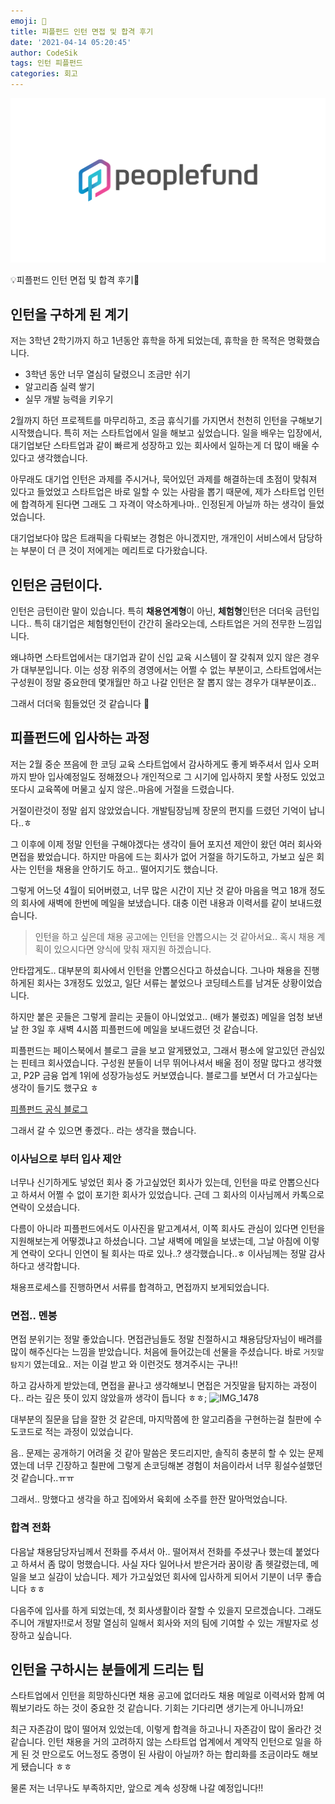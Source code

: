 ```yaml
---
emoji: 🧢
title: 피플펀드 인턴 면접 및 합격 후기
date: '2021-04-14 05:20:45'
author: CodeSik
tags: 인턴 피플펀드
categories: 회고
---
```


![배너](./pf_sns_banner.png)
<p class="callout"> 💡피플펀드 인턴 면접 및 합격 후기</p>

## 인턴을 구하게 된 계기
저는 3학년 2학기까지 하고 1년동안 휴학을 하게 되었는데, 휴학을 한 목적은 명확했습니다.
* 3학년 동안 너무 열심히 달렸으니 조금만 쉬기
* 알고리즘 실력 쌓기
* 실무 개발 능력을 키우기

2월까지 하던 프로젝트를 마무리하고, 조금 휴식기를 가지면서 천천히 인턴을 구해보기 시작했습니다.
특히 저는 스타트업에서 일을 해보고 싶었습니다.
일을 배우는 입장에서, 대기업보단 스타트업과 같이 빠르게 성장하고 있는 회사에서 일하는게 더 많이 배울 수 있다고 생각했습니다.

아무래도 대기업 인턴은 과제를 주시거나, 묵어있던 과제를 해결하는데 초점이 맞춰져 있다고 들었었고
스타트업은 바로 일할 수 있는 사람을 뽑기 때문에, 제가 스타트업 인턴에 합격하게 된다면
그래도 그 자격이 약소하게나마.. 인정된게 아닐까 하는 생각이 들었었습니다.

대기업보다야 많은 트래픽을 다뤄보는 경험은 아니겠지만, 개개인이 서비스에서 담당하는 부분이 더 큰 것이
저에게는 메리트로 다가왔습니다.

## 인턴은 금턴이다.
인턴은 금턴이란 말이 있습니다. 특히 **채용연계형**이 아닌, **체험형**인턴은 더더욱 금턴입니다..
특히 대기업은 체험형인턴이 간간히 올라오는데, 스타트업은 거의 전무한 느낌입니다.

왜냐하면 스타트업에서는 대기업과 같이 신입 교육 시스템이 잘 갖춰져 있지 않은 경우가 대부분입니다.
이는 성장 위주의 경영에서는 어쩔 수 없는 부분이고, 스타트업에서는 구성원이 정말 중요한데
몇개월만 하고 나갈 인턴은 잘 뽑지 않는 경우가 대부분이죠..

그래서 더더욱 힘들었던 것 같습니다 🥲

## 피플펀드에 입사하는 과정

저는 2월 중순 쯔음에 한 코딩 교육 스타트업에서 감사하게도 좋게 봐주셔서 입사 오퍼까지 받아 입사예정일도 정해졌으나
개인적으로 그 시기에 입사하지 못할 사정도 있었고 또다시 교육쪽에 머물고 싶지 않은..마음에 거절을 드렸습니다.  

거절이란것이 정말 쉽지 않았었습니다. 개발팀장님께 장문의 편지를 드렸던 기억이 납니다..ㅎ

그 이후에 이제 정말 인턴을 구해야겠다는 생각이 들어 포지션 제안이 왔던 여러 회사와 면접을 봤었습니다.
하지만 마음에 드는 회사가 없어 거절을 하기도하고, 가보고 싶은 회사는 인턴을 채용을 안하기도 하고.. 떨어지기도 했습니다.

그렇게 어느덧 4월이 되어버렸고, 너무 많은 시간이 지난 것 같아 마음을 먹고 18개 정도의 회사에 새벽에 한번에 메일을 보냈습니다.
대충 이런 내용과 이력서를 같이 보내드렸습니다.
> 인턴을 하고 싶은데 채용 공고에는 인턴을 안뽑으시는 것 같아서요.. 혹시 채용 계획이 있으시다면 양식에 맞춰 재지원 하겠습니다.

안타깝게도.. 대부분의 회사에서 인턴을 안뽑으신다고 하셨습니다. 그나마 채용을 진행하게된 회사는 3개정도 있었고, 일단 서류는 붙었으나 코딩테스트를 남겨둔 상황이었습니다.

하지만 붙은 곳들은 그렇게 끌리는 곳들이 아니었었고.. (배가 불렀죠) 메일을 엄청 보낸 날 한 3일 후 새벽 4시쯤 피플펀드에 메일을 보내드렸던 것 같습니다.

피플펀드는 페이스북에서 블로그 글을 보고 알게됐었고, 그래서 평소에 알고있던 관심있는 핀테크 회사였습니다. 구성원 분들이 너무 뛰어나셔서 배울 점이 정말 많다고 생각했고, P2P 금융 업계 1위에 성장가능성도 커보였습니다. 블로그를 보면서 더 가고싶다는 생각이 들기도 했구요 ㅎ

[피플펀드 공식 블로그](https://blog.peoplefund.co.kr/)

그래서 갈 수 있으면 좋겠다.. 라는 생각을 했습니다.

### 이사님으로 부터 입사 제안
너무나 신기하게도 넣었던 회사 중 가고싶었던 회사가 있는데, 인턴을 따로 안뽑으신다고 하셔서 어쩔 수 없이 포기한 회사가 있었습니다.
근데 그 회사의 이사님께서 카톡으로 연락이 오셨습니다.

다름이 아니라 피플펀드에서도 이사진을 맡고계셔서, 이쪽 회사도 관심이 있다면 인턴을 지원해보는게 어떻겠냐고 하셨습니다.
그날 새벽에 메일을 보냈는데, 그날 아침에 이렇게 연락이 오다니 인연이 될 회사는 따로 있나..? 생각했습니다..ㅎ
이사님께는 정말 감사하다고 생각합니다.

채용프로세스를 진행하면서 서류를 합격하고, 면접까지 보게되었습니다.

### 면접.. 멘붕
면접 분위기는 정말 좋았습니다. 면접관님들도 정말 친절하시고 채용담당자님이 배려를 많이 해주신다는 느낌을 받았습니다.
처음에 들어갔는데 선물을 주셨습니다. 바로 `거짓말 탐지기` 였는데요.. 저는 이걸 받고 와 이런것도 챙겨주시는 구나!!


하고 감사하게 받았는데, 면접을 끝나고 생각해보니 면접은 거짓말을 탐지하는 과정이다.. 라는 깊은 뜻이 있지 않았을까 생각이 듭니다 ㅎㅎ;
![IMG_1478](https://i.imgur.com/oO08Iqf.jpg)

대부분의 질문을 답을 잘한 것 같은데, 마지막쯤에 한 알고리즘을 구현하는걸 칠판에 수도코드로 적는 과정이 있었습니다.

음.. 문제는 공개하기 어려울 것 같아 말씀은 못드리지만, 솔직히 충분히 할 수 있는 문제였는데
너무 긴장하고 칠판에 그렇게 손코딩해본 경험이 처음이라서 너무 횡설수설했던 것 같습니다..ㅠㅠ

그래서.. 망했다고 생각을 하고 집에와서 육회에 소주를 한잔 말아먹었습니다.

### 합격 전화
다음날 채용담당자님께서 전화를 주셔서 아.. 떨어져서 전화를 주셨구나 했는데 붙었다고 하셔서 좀 많이 멍했습니다.
사실 자다 일어나서 받은거라 꿈이랑 좀 헷갈렸는데, 메일을 보고 실감이 났습니다.
제가 가고싶었던 회사에 입사하게 되어서 기분이 너무 좋습니다 ㅎㅎ

다음주에 입사를 하게 되었는데, 첫 회사생활이라 잘할 수 있을지 모르겠습니다. 그래도 주니어 개발자!!로서 정말 열심히 일해서
회사와 저의 팀에 기여할 수 있는 개발자로 성장하고 싶습니다.

## 인턴을 구하시는 분들에게 드리는 팁
스타트업에서 인턴을 희망하신다면 채용 공고에 없더라도 채용 메일로 이력서와 함께 여쭤보기라도 하는 것이 중요한 것 같습니다.
기회는 기다리면 생기는게 아니니까요!

최근 자존감이 많이 떨어져 있었는데, 이렇게 합격을 하고나니 자존감이 많이 올라간 것 같습니다.
인턴 채용을 거의 고려하지 않는 스타트업 업계에서 계약직 인턴으로 일을 하게 된 것 만으로도
어느정도 증명이 된 사람이 아닐까? 하는 합리화를 조금이라도 해보게 됐습니다 ㅎㅎ

물론 저는 너무나도 부족하지만, 앞으로 계속 성장해 나갈 예정입니다!!

```toc
```
